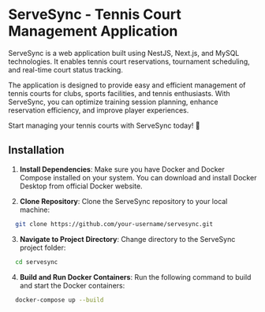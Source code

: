 # ServeSync - Tennis Court Management Application

ServeSync is a web application built using NestJS, Next.js, and MySQL technologies. It enables tennis court reservations, tournament scheduling, and real-time court status tracking.

The application is designed to provide easy and efficient management of tennis courts for clubs, sports facilities, and tennis enthusiasts. With ServeSync, you can optimize training session planning, enhance reservation efficiency, and improve player experiences.

Start managing your tennis courts with ServeSync today! 🥎

## Installation

1. **Install Dependencies**: Make sure you have Docker and Docker Compose installed on your system. You can download and install Docker Desktop from official Docker website.

2. **Clone Repository**: Clone the ServeSync repository to your local machine:

```bash
  git clone https://github.com/your-username/servesync.git
```

3. **Navigate to Project Directory**: Change directory to the ServeSync project folder:

```bash
  cd servesync
```

4. **Build and Run Docker Containers**: Run the following command to build and start the Docker containers:

```bash
  docker-compose up --build
```
